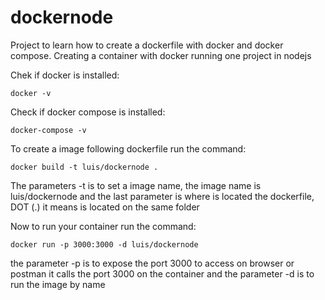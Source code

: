 # dockernode

Project to learn how to create a dockerfile with docker and docker compose.
Creating a container with docker running one project in nodejs

Chek if docker is installed:
```
docker -v
```

Check if docker compose is installed:
```
docker-compose -v
```


To create a image following dockerfile run the command:
```
docker build -t luis/dockernode .
```

The parameters -t is to set a image name, the image name is luis/dockernode and the last parameter is where is located the dockerfile, DOT (.) it means is located on the same folder
 

Now to run your container run the command:
```
docker run -p 3000:3000 -d luis/dockernode
```

the parameter -p is to expose the port 3000 to access on browser or postman it calls the port 3000 on the container and the parameter -d is to run the image by name